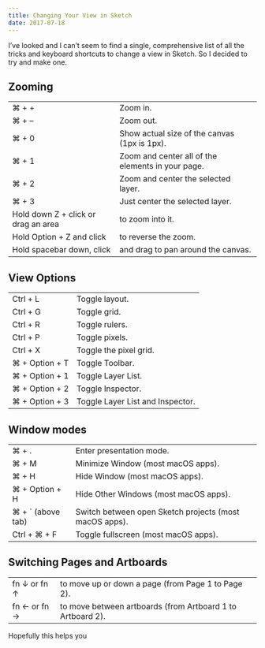 ```yaml
---
title: Changing Your View in Sketch
date: 2017-07-18
---
```


I’ve looked and I can’t seem to find a single, comprehensive list of all the tricks and keyboard shortcuts to change a view in Sketch. So I decided to try and make one.

## Zooming

|                                     |                                                   |
| ----------------------------------- | ------------------------------------------------- |
| ⌘ + +                               | Zoom in.                                          |
| ⌘ + –                               | Zoom out.                                         |
| ⌘ + 0                               | Show actual size of the canvas (1px is 1px).      |
| ⌘ + 1                               | Zoom and center all of the elements in your page. |
| ⌘ + 2                               | Zoom and center the selected layer.               |
| ⌘ + 3                               | Just center the selected layer.                   |
| Hold down Z + click or drag an area | to zoom into it.                                  |
| Hold Option + Z and click           | to reverse the zoom.                              |
| Hold spacebar down, click           | and drag to pan around the canvas.                |

## View Options

|                |                                  |
| -------------- | -------------------------------- |
| Ctrl + L       | Toggle layout.                   |
| Ctrl + G       | Toggle grid.                     |
| Ctrl + R       | Toggle rulers.                   |
| Ctrl + P       | Toggle pixels.                   |
| Ctrl + X       | Toggle the pixel grid.           |
| ⌘ + Option + T | Toggle Toolbar.                  |
| ⌘ + Option + 1 | Toggle Layer List.               |
| ⌘ + Option + 2 | Toggle Inspector.                |
| ⌘ + Option + 3 | Toggle Layer List and Inspector. |

## Window modes

|                    |                                                        |
| ------------------ | ------------------------------------------------------ |
| ⌘ + .              | Enter presentation mode.                               |
| ⌘ + M              | Minimize Window (most macOS apps).                     |
| ⌘ + H              | Hide Window (most macOS apps).                         |
| ⌘ + Option + H     | Hide Other Windows (most macOS apps).                  |
| ⌘ + \` (above tab) | Switch between open Sketch projects (most macOS apps). |
| Ctrl + ⌘ + F       | Toggle fullscreen (most macOS apps).                   |

## Switching Pages and Artboards

|              |                                                            |
| ------------ | ---------------------------------------------------------- |
| fn ↓ or fn ↑ | to move up or down a page (from Page 1 to Page 2).         |
| fn ← or fn → | to move between artboards (from Artboard 1 to Artboard 2). |

Hopefully this helps you
